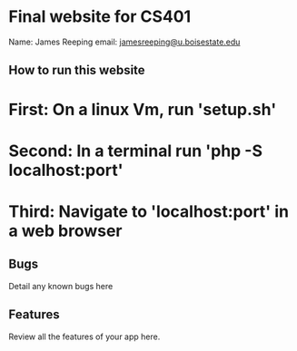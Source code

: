 # Final website for CS401

Name: James Reeping
email: jamesreeping@u.boisestate.edu

## How to run this website

# First: On a linux Vm, run 'setup.sh'
# Second: In a terminal run 'php -S localhost:port'
# Third: Navigate to 'localhost:port' in a web browser

## Bugs

Detail any known bugs here

## Features

Review all the features of your app here.
